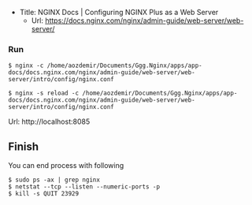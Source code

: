 * Title:	NGINX Docs | Configuring NGINX Plus as a Web Server
  * Url:	https://docs.nginx.com/nginx/admin-guide/web-server/web-server/


### Run
```
$ nginx -c /home/aozdemir/Documents/Ggg.Nginx/apps/app-docs/docs.nginx.com/nginx/admin-guide/web-server/web-server/intro/config/nginx.conf

$ nginx -s reload -c /home/aozdemir/Documents/Ggg.Nginx/apps/app-docs/docs.nginx.com/nginx/admin-guide/web-server/web-server/intro/config/nginx.conf
```

Url: http://localhost:8085


## Finish
You can end process with following
```
$ sudo ps -ax | grep nginx
$ netstat --tcp --listen --numeric-ports -p
$ kill -s QUIT 23929 
```